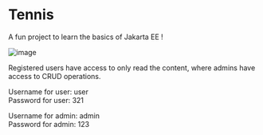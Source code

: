 # Tennis

A fun project to learn the basics of Jakarta EE !

![image](https://user-images.githubusercontent.com/106018404/230019665-86b25307-2176-453e-962e-1134fef50584.png)

Registered users have access to only read the content, where admins have access to CRUD operations.    

Username for user: user  
Password for user: 321  
  
Username for admin: admin  
Password for admin: 123  
